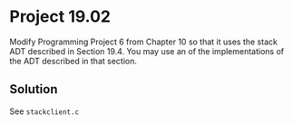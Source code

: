 # Project 19.02

Modify Programming Project 6 from Chapter 10 so that it uses the stack ADT
described in Section 19.4. You may use an of the implementations of the ADT
described in that section.

## Solution

See `stackclient.c`
